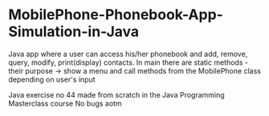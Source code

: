 # MobilePhone-Phonebook-App-Simulation-in-Java

Java app where a user can access his/her phonebook and add, remove, query, modify, print(display) contacts. In main there are static methods - their purpose -> show a menu and call
methods from the MobilePhone class depending on user's input




Java exercise no 44 made from scratch in the Java Programming Masterclass course
No bugs aotm
